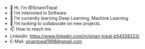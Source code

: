 - 👋 Hi, I’m @SinannTopal
- 👀 I’m interested in Software
- 🌱 I’m currently learning Deep Learning, Machine Learning
- 💞️ I’m looking to collaborate on new projects.
- 📫 How to reach me 
- Linkedin: https://www.linkedin.com/in/sinan-topal-b54328223/
- E-Mail: sinantopal1998@gmail.com

